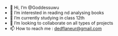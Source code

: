 - 👋 Hi, I’m @Goddessuwu
- 👀 I’m interested in reading nd analysing books
- 🌱 I’m currently studying in class 12th 
- 💞️ I’m looking to collaborate on all types of projects
- 📫 How to reach me : dedflaneur@gmail.com

<!---
Goddessuwu/Goddessuwu is a ✨ special ✨ repository because its `README.md` (this file) appears on your GitHub profile.
You can click the Preview link to take a look at your changes.
--->
